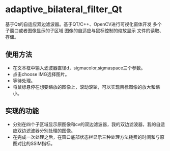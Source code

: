 # adaptive_bilateral_filter_Qt
基于Qt的自适应双边滤波器。基于QT/C++、OpenCV进行可视化窗体开发 多个子窗口或者图像显示的子区域 图像的自适应与鼠标控制的缩放显示 文件的读取、存储。
## 使用方法
* 在文本框中输入滤波器直径d，sigmacolor,sigmaspace三个参数。
* 点击choose IMG选择图片。
* 等待处理。
* 将鼠标悬停在想要缩放的图像上，滚动滚轮，可以实现目标图像的放大和缩小。

## 实现的功能
* 分别在四个子区域显示原图像和cv的双边滤波器，我的双边滤波器，我的自适应双边滤波器分别处理的图像。
* 在完成一次处理之后，在窗口底部状态栏显示三种处理方法耗费的时间和与原图对比的SSIM指标。
